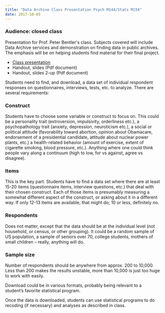 ```yaml
---
title: "Data Archive Class Presentation Psych M144/Stats M154"
date: 2017-10-05
---
```

### Audience: closed class
Presentation for Prof. Peter Bentler's class. Subjects covered will include Data Archive services and demonstration on finding data in public archives. The emphasis will be on helping students find material for their final project.  

- [Class presentation](https://jmjamison.github.io/using_data_in_research/dataInResearch_Bentler-Fall2017.html)
- Handout, slides (Pdf document)
- Handout, slides 2-up (Pdf document)

Students need to find, and download, a data set of individual respondent responses on questionnaires, interviews, tests, etc. to analyze. There are several requirements:

### Construct
Students have to choose some variable or construct to focus on. This could be a personality trait (extroversion, impulsivity, orderliness etc.), a psychopathology trait (anxiety, depression, neuroticism etc.), a social or political attitude (favorability toward abortion, opinion about Obamacare, endorsement of a presidential candidate, attitude about nuclear power plants, etc.) a health-related behavior (amount of exercise, extent of cigarette smoking, blood pressure, etc.). Anything where one could think people vary along a continuum (high to low, for vs against, agree vs disagree).

### Items
This is the key part. Students have to find a data set where there are at least 15-20 items (questionnaire items, interview questions, etc.) that deal with their chosen construct. Each of those items is presumably measuring a somewhat different aspect of the construct, or asking about it in a different way. If only 12-13 items are available, that might do; 10 or less, definitely no.

### Respondents
Does not matter, except that the data should be at the individual level (not household, or census, or other grouping). It could be a random sample of US population, a sample of seniors over 70, college students, mothers of small children – really, anything will do.

### Sample size
Number of respondents should be anywhere from approx. 200 to 10,000. Less than 200 makes the results unstable, more than 10,000 is just too huge to work with easily.

Download could be in various formats, probably being relevant to a student’s favorite statistical program.

Once the data is downloaded, students can use statistical programs to do recoding (if necessary) and analyses as described in class.
